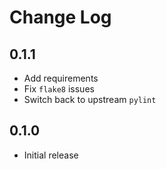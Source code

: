 # Change Log

## 0.1.1

* Add requirements
* Fix `flake8` issues
* Switch back to upstream `pylint`

## 0.1.0

* Initial release
